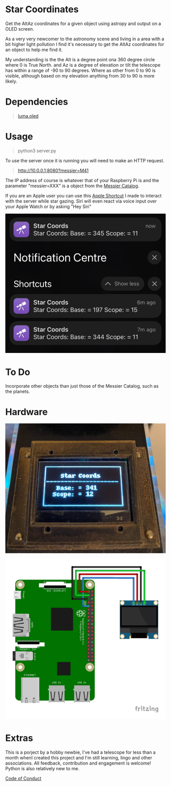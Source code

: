 # Star Coordinates

Get the AltAz coordinates for a given object using astropy and output on a OLED screen.

As a very very newcomer to the astronomy scene and living in a area with a bit higher light pollution I find it's necessary to get the AltAz coordinates for an object to help me find it.

My understanding is the the Alt is a degree point ona 360 degree circle where 0 is True North. and Az is a degree of elevation or tilt the telescope has within a range of -90 to 90 degrees. Where as other from 0 to 90 is visible, although based on my elevation anything from 30 to 90 is more likely.

# Dependencies

> [luma.oled](https://pypi.org/project/luma.oled/)

# Usage

> python3 server.py

To use the server once it is running you will need to make an HTTP request.

> http://10.0.0.1:8080?messier=M41

The IP address of course is whatever that of your Raspberry Pi is and the parameter "messier=XXX" is a object from the [Messier Catalog](https://en.wikipedia.org/wiki/Messier_object).

If you are an Apple user you can use this [Apple Shortcut](https://www.icloud.com/shortcuts/ba09a1a658c7462484d6e64e5392c1a3) I made to interact with the server while star gazing. Siri will even react via voice input over your Apple Watch or by asking "Hey Siri"

![Notifications from the Shortcut](IMG_0933.jpg "Notifications")

# To Do

Incorporate other objects than just those of the Messier Catalog, such as the planets.

# Hardware

![Example Running](IMG_0931.jpg "Live")

![Wiring](Raspberry_Pi_OLED_Display_128_64.jpg "RPi Wiring")


# Extras

This is a porject by a hobby newbie, I've had a telescope for less than a month whenI created this project and I'm still learning, lingo and other associations. All feedback, contribution and engagement is welcome! Python is also relatively new to me. 

[Code of Conduct](CODE_OF_CONDUCT.md)
